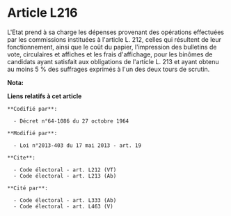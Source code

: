 # Article L216

L'Etat prend à sa charge les dépenses provenant des opérations effectuées par les commissions instituées à l'article L. 212,
celles qui résultent de leur fonctionnement, ainsi que le coût du papier, l'impression des bulletins de vote, circulaires et
affiches et les frais d'affichage, pour les binômes de candidats ayant satisfait aux obligations de l'article L. 213 et ayant
obtenu au moins 5 % des suffrages exprimés à l'un des deux tours de scrutin.

**Nota:**



**Liens relatifs à cet article**

	**Codifié par**:

	  - Décret n°64-1086 du 27 octobre 1964

	**Modifié par**:

	  - Loi n°2013-403 du 17 mai 2013 - art. 19

	**Cite**:

	  - Code électoral - art. L212 (VT)
	  - Code électoral - art. L213 (Ab)

	**Cité par**:

	  - Code électoral - art. L333 (Ab)
	  - Code électoral - art. L463 (V)

